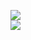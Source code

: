 [![](https://img.shields.io/badge/Made%20With-Github%20Spray-lightgrey.svg?style=for-the-badge&logo=github)](https://github.com/Annihil/github-spray#3750)  
[![](https://i.imgur.com/2DrTn0Z.gif)](https://github.com/Annihil/github-spray)